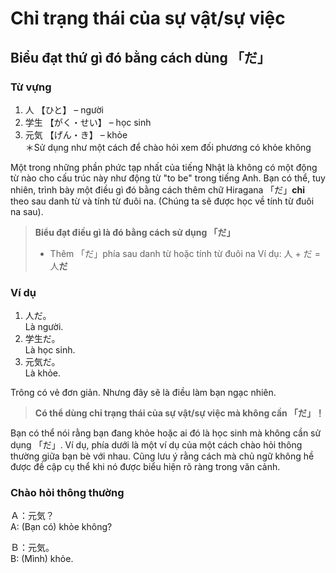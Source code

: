 # Chỉ trạng thái của sự vật/sự việc

## Biểu đạt thứ gì đó bằng cách dùng 「だ」

### Từ vựng

1.  人 【ひと】 – người
2.  学生 【がく・せい】 – học sinh
3.  元気 【げん・き】 – khỏe  
    ＊Sử dụng như một cách để chào hỏi xem đối phương có khỏe không

Một trong những phần phức tạp nhất của tiếng Nhật là không có một động từ nào cho cấu trúc này như động từ "to be" trong tiếng Anh. Bạn có thể, tuy nhiên, trình bày một điều gì đó bằng cách thêm chữ Hiragana 「だ」**chỉ** theo sau danh từ và tính từ đuôi na. (Chúng ta sẽ được học về tính từ đuôi na sau).

> **Biểu đạt điều gì là đó bằng cách sử dụng 「だ」**
>
> - Thêm 「だ」phía sau danh từ hoặc tính từ đuôi na
>   Ví dụ: 人 + だ = 人**だ**

### Ví dụ

1.  人だ。  
    Là người.
2.  学生だ。  
    Là học sinh.
3.  元気だ。  
    Là khỏe.

Trông có vẻ đơn giản. Nhưng đây sẽ là điều làm bạn ngạc nhiên.

> **Có thể dùng chỉ trạng thái của sự vật/sự việc mà không cần 「だ」！**

Bạn có thể nói rằng bạn đang khỏe hoặc ai đó là học sinh mà không cần sử dụng 「だ」. Ví dụ, phía dưới là một ví dụ của một cách chào hỏi thông thường giữa bạn bè với nhau. Cũng lưu ý rằng cách mà chủ ngữ không hề được đề cập cụ thể khi nó được biểu hiện rõ ràng trong văn cảnh.

### Chào hỏi thông thường

Ａ：元気？  
A: (Bạn có) khỏe không?

Ｂ：元気。  
B: (Mình) khỏe.

